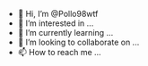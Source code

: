 - 👋 Hi, I’m @Pollo98wtf
- 👀 I’m interested in ...
- 🌱 I’m currently learning ...
- 💞️ I’m looking to collaborate on ...
- 📫 How to reach me ...

<!---
Pollo98wtf/Pollo98wtf is a ✨ special ✨ repository because its `README.md` (this file) appears on your GitHub profile.
You can click the Preview link to take a look at your changes.
--->
